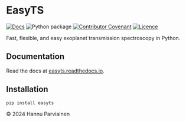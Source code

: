 # EasyTS

[![Docs](https://readthedocs.org/projects/easyts/badge/)](https://easyts.readthedocs.io)
![Python package](https://github.com/hpparvi/EasyTS/actions/workflows/python-package.yml/badge.svg)
[![Contributor Covenant](https://img.shields.io/badge/Contributor%20Covenant-2.0-4baaaa.svg)](CODE_OF_CONDUCT.md)
[![Licence](http://img.shields.io/badge/license-GPLv3-blue.svg?style=flat)](http://www.gnu.org/licenses/gpl-3.0.html)

Fast, flexible, and easy exoplanet transmission spectroscopy in Python.

## Documentation

Read the docs at [easyts.readthedocs.io](https://easyts.readthedocs.io).

## Installation

    pip install easyts

&copy; 2024 Hannu Parviainen

